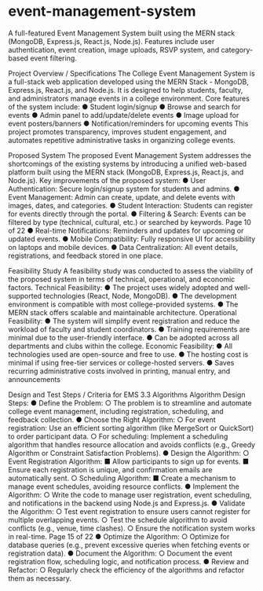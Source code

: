 # event-management-system
A full-featured Event Management System built using the MERN stack (MongoDB, Express.js, React.js, Node.js). Features include user authentication, event creation, image uploads, RSVP system, and category-based event filtering.


Project Overview / Specifications
The College Event Management System is a full-stack web application developed using the
MERN Stack - MongoDB, Express.js, React.js, and Node.js. It is designed to help students,
faculty, and administrators manage events in a college environment.
Core features of the system include:
● Student login/signup
● Browse and search for events
● Admin panel to add/update/delete events
● Image upload for event posters/banners
● Notification/reminders for upcoming events
This project promotes transparency, improves student engagement, and automates repetitive
administrative tasks in organizing college events.



Proposed System
The proposed Event Management System addresses the shortcomings of the existing systems by
introducing a unified web-based platform built using the MERN stack (MongoDB, Express.js,
React.js, and Node.js).
Key improvements of the proposed system:
● User Authentication: Secure login/signup system for students and admins.
● Event Management: Admin can create, update, and delete events with images, dates,
and categories.
● Student Interaction: Students can register for events directly through the portal.
● Filtering & Search: Events can be filtered by type (technical, cultural, etc.) or searched
by keywords.
Page 10 of 22
● Real-time Notifications: Reminders and updates for upcoming or updated events.
● Mobile Compatibility: Fully responsive UI for accessibility on laptops and mobile
devices.
● Data Centralization: All event details, registrations, and feedback stored in one place.





Feasibility Study
A feasibility study was conducted to assess the viability of the proposed system in terms of
technical, operational, and economic factors.
Technical Feasibility:
● The project uses widely adopted and well-supported technologies (React, Node,
MongoDB).
● The development environment is compatible with most college-provided systems.
● The MERN stack offers scalable and maintainable architecture.
Operational Feasibility:
● The system will simplify event registration and reduce the workload of faculty and
student coordinators.
● Training requirements are minimal due to the user-friendly interface.
● Can be adopted across all departments and clubs within the college.
Economic Feasibility:
● All technologies used are open-source and free to use.
● The hosting cost is minimal if using free-tier services or college-hosted servers.
● Saves recurring administrative costs involved in printing, manual entry, and
announcements



Design and Test Steps / Criteria for EMS
3.3 Algorithms
Algorithm Design Steps:
● Define the Problem:
○ The problem is to streamline and automate college event management, including
registration, scheduling, and feedback collection.
● Choose the Right Algorithm:
○ For event registration: Use an efficient sorting algorithm (like MergeSort or
QuickSort) to order participant data.
○ For scheduling: Implement a scheduling algorithm that handles resource
allocation and avoids conflicts (e.g., Greedy Algorithm or Constraint Satisfaction
Problems).
● Design the Algorithm:
○ Event Registration Algorithm:
■ Allow participants to sign up for events.
■ Ensure each registration is unique, and confirmation emails are
automatically sent.
○ Scheduling Algorithm:
■ Create a mechanism to manage event schedules, avoiding resource
conflicts.
● Implement the Algorithm:
○ Write the code to manage user registration, event scheduling, and notifications in
the backend using Node.js and Express.js.
● Validate the Algorithm:
○ Test event registration to ensure users cannot register for multiple overlapping
events.
○ Test the schedule algorithm to avoid conflicts (e.g., venue, time clashes).
○ Ensure the notification system works in real-time.
Page 15 of 22
● Optimize the Algorithm:
○ Optimize for database queries (e.g., prevent excessive queries when fetching
events or registration data).
● Document the Algorithm:
○ Document the event registration flow, scheduling logic, and notification process.
● Review and Refactor:
○ Regularly check the efficiency of the algorithms and refactor them as necessary.
